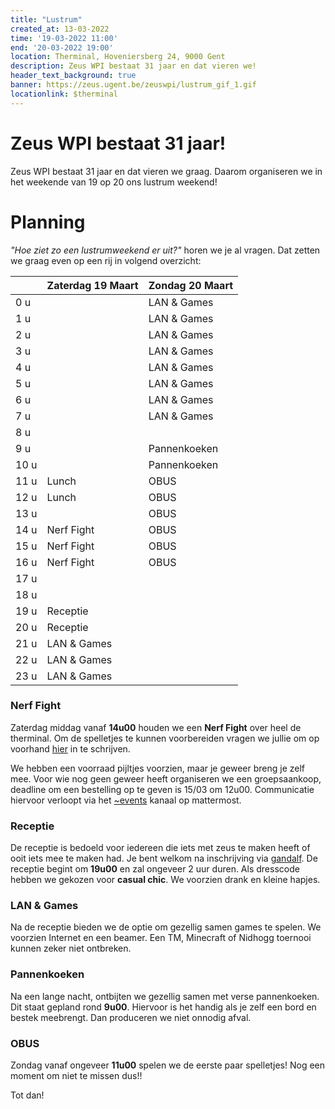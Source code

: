 ```yaml
---
title: "Lustrum"
created_at: 13-03-2022 
time: '19-03-2022 11:00' 
end: '20-03-2022 19:00' 
location: Therminal, Hoveniersberg 24, 9000 Gent
description: Zeus WPI bestaat 31 jaar en dat vieren we!
header_text_background: true 
banner: https://zeus.ugent.be/zeuswpi/lustrum_gif_1.gif
locationlink: $therminal
---
```


# Zeus WPI bestaat 31 jaar!

Zeus WPI bestaat 31 jaar en dat vieren we graag. Daarom organiseren we in het weekende van 19 op 20 ons lustrum weekend!

# Planning

_"Hoe ziet zo een lustrumweekend er uit?"_ horen we je al vragen. Dat zetten we graag even op een rij in volgend
overzicht:

|       | Zaterdag 19 Maart | Zondag 20 Maart   |
| ----- | ----------------- | ----------------- |
|  0 u  |                   | LAN & Games       |
|  1 u  |                   | LAN & Games       |
|  2 u  |                   | LAN & Games       |
|  3 u  |                   | LAN & Games       |
|  4 u  |                   | LAN & Games       |
|  5 u  |                   | LAN & Games       |
|  6 u  |                   | LAN & Games       |
|  7 u  |                   | LAN & Games       |
|  8 u  |                   |                   |
|  9 u  |                   | Pannenkoeken      |
| 10 u  |                   | Pannenkoeken      |
| 11 u  | Lunch             | OBUS              |
| 12 u  | Lunch             | OBUS              |
| 13 u  |                   | OBUS              |
| 14 u  | Nerf Fight        | OBUS              |
| 15 u  | Nerf Fight        | OBUS              |
| 16 u  | Nerf Fight        | OBUS              |
| 17 u  |                   |                   |
| 18 u  |                   |                   |
| 19 u  | Receptie          |                   |
| 20 u  | Receptie          |                   |
| 21 u  | LAN & Games       |                   |
| 22 u  | LAN & Games       |                   |
| 23 u  | LAN & Games       |                   |

### Nerf Fight

Zaterdag middag vanaf **14u00** houden we een **Nerf Fight** over heel de therminal. Om de spelletjes te kunnen
voorbereiden vragen we jullie om op voorhand [hier][nerf] in te schrijven.

We hebben een voorraad pijltjes voorzien, maar je geweer breng je zelf mee. Voor wie nog geen geweer heeft organiseren
we een groepsaankoop, deadline om een bestelling op te geven is 15/03 om 12u00. Communicatie hiervoor verloopt via
het [~events][events] kanaal op mattermost.

### Receptie

De receptie is bedoeld voor iedereen die iets met zeus te maken heeft of ooit iets mee te maken had. Je bent welkom na
inschrijving via [gandalf][gandalf]. De receptie begint om **19u00** en zal ongeveer 2 uur duren. Als dresscode hebben
we gekozen voor **casual chic**. We voorzien drank en kleine hapjes.

### LAN & Games

Na de receptie bieden we de optie om gezellig samen games te spelen. We voorzien Internet en een beamer. Een TM,
Minecraft of Nidhogg toernooi kunnen zeker niet ontbreken.

### Pannenkoeken

Na een lange nacht, ontbijten we gezellig samen met verse pannenkoeken. Dit staat gepland rond **9u00**. Hiervoor is het
handig als je zelf een bord en bestek meebrengt. Dan produceren we niet onnodig afval.

### OBUS

Zondag vanaf ongeveer **11u00** spelen we de eerste paar spelletjes!
Nog een moment om niet te missen dus!!

Tot dan!


[gandalf]: https://event.fkgent.be/events/341
[events]: https://mattermost.zeus.gent/zeus/channels/events
[nerf]: https://event.fkgent.be/events/344

<audio id="my_audio" src="https://zeus.ugent.be/zeuswpi/firework.mpeg" loop="loop"></audio>
<script>
    window.onload = function() {
        document.getElementById("my_audio").play();
    }
</script>
